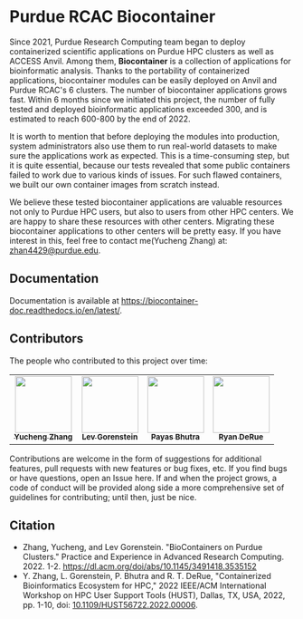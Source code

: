 # Purdue RCAC Biocontainer 

Since 2021, Purdue Research Computing team began to deploy containerized scientific applications on Purdue HPC clusters as well as ACCESS Anvil. Among them, 
**Biocontainer** is a collection of applications for bioinformatic analysis. Thanks to the portability of containerized applications, biocontainer modules can be easily deployed on Anvil and Purdue RCAC's 6 clusters. The number of biocontainer applications grows fast. Within 6 months since we initiated this project, the number of fully tested and deployed bioinformatic applications exceeded 300, and is estimated to reach 600-800 by the end of 2022. 

It is worth to mention that before deploying the modules into production, system administrators also use them to run real-world datasets to make sure the applications work as expected. This is a time-consuming step, but it is quite essential, because our tests revealed that some public containers failed to work due to various kinds of issues. For such flawed containers, we built our own container images from scratch instead. 

We believe these tested biocontainer applications are valuable resources not only to Purdue HPC users, but also to users from other HPC centers. We are happy to share these resources with other centers. Migrating these biocontainer applications to other centers will be pretty easy. If you have interest in this, feel free to contact me(Yucheng Zhang) at: zhan4429@purdue.edu. 

## Documentation

Documentation is available at https://biocontainer-doc.readthedocs.io/en/latest/.

## Contributors

The people who contributed to this project over time:

<!-- ALL-CONTRIBUTORS-LIST:START - Do not remove or modify this section -->
<!-- prettier-ignore-start -->
<!-- markdownlint-disable -->
<table>
  <tr>
    <td align="center"><a href="https://github.com/zhan4429"><img src="https://avatars.githubusercontent.com/u/90942318" width="100px;" alt=""/><br /><sub><b>Yucheng Zhang</b></sub></a><br /></td>  
    <td align="center"><a href="https://github.com/lgorenstein"><img src="https://avatars.githubusercontent.com/u/29085518" width="100px;" alt=""/><br /><sub><b>Lev Gorenstein</b></sub></a><br /></td>
    <td align="center"><a href="https://github.com/PayasBhutra"><img src="https://avatars.githubusercontent.com/u/70447330" width="100px;" alt=""/><br /><sub><b>Payas Bhutra</b></sub></a><br /></td>
    <td align="center"><a href="https://github.com/rderue"><img src="https://avatars.githubusercontent.com/u/38140816" width="100px;" alt=""/><br /><sub><b>Ryan DeRue</b></sub></a><br /></td>
  </tr>
</table>

<!-- markdownlint-enable -->
<!-- prettier-ignore-end -->
<!-- ALL-CONTRIBUTORS-LIST:END -->

Contributions are welcome in the form of suggestions for additional features, pull requests with new features or bug fixes, etc. If you find bugs or have questions, open an Issue here. If and when the project grows, a code of conduct will be provided along side a more comprehensive set of guidelines for contributing; until then, just be nice.

## Citation
- Zhang, Yucheng, and Lev Gorenstein. "BioContainers on Purdue Clusters." Practice and Experience in Advanced Research Computing. 2022. 1-2. 
  https://dl.acm.org/doi/abs/10.1145/3491418.3535152
- Y. Zhang, L. Gorenstein, P. Bhutra and R. T. DeRue, "Containerized Bioinformatics Ecosystem for HPC," 2022 IEEE/ACM International Workshop on HPC User Support Tools (HUST), Dallas, TX, USA, 2022, pp. 1-10, doi: [10.1109/HUST56722.2022.00006](https://doi.org/10.1109/HUST56722.2022.00006).
